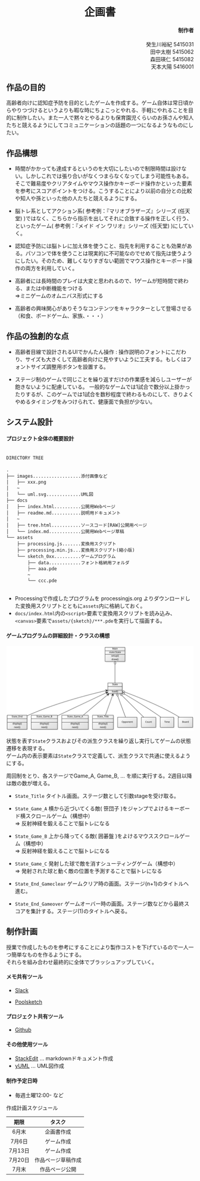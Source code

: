 # <div style="text-align: center;">企画書</div>

#### <div style="text-align: right;">制作者</div>
<div style="text-align: right;">癸生川裕紀 5415031 </div>
<div style="text-align: right;"> 田中太樹  5415062 </div>
<div style="text-align: right;"> 森田瑛仁  5415082 </div>
<div style="text-align: right;"> 天本大陽  5416001 </div>

## 作品の目的

 高齢者向けに認知症予防を目的としたゲームを作成する。ゲーム自体は常日頃からやりつづけるというよりも暇な時にちょこっとやれる、手軽にやれることを目的に制作したい。また一人で黙々とやるよりも保育園児くらいのお孫さんや知人たちと競えるようにしてコミュニケーションの話題の一つになるようなものにしたい。

## 作品構想

-   時間がかかっても達成するというのを大切にしたいので制限時間は設けない。しかしこれでは張り合いがなくつまらなくなってしまう可能性もある。そこで難易度やクリアタイムやマウス操作かキーボード操作かといった要素を参考にスコアポイントをつける。こうすることにより以前の自分との比較や知人や孫といった他の人たちと競えるようにする。

-   脳トレ系としてアクション系( 参考例：『マリオブラザーズ』シリーズ (任天堂) )ではなく、こちらから指示を出してそれに合致する操作を正しく行う、といったゲーム( 参考例：『メイド イン ワリオ』シリーズ (任天堂) )にしていく。

- 認知症予防には脳トレに加え体を使うこと、指先を利用することも効果がある。パソコンで体を使うことは現実的に不可能なのでせめて指先は使うようにしたい。そのため、難しくなりすぎない範囲でマウス操作とキーボード操作の両方を利用していく。

- 高齢者には長時間のプレイは大変と思われるので、1ゲームが短時間で終わる、または中断機能をつける  
&rArr;ミニゲームのオムニバス形式にする

- 高齢者の興味関心がありそうなコンテンツをキャラクターとして登場させる（和食、ボードゲーム、家族、・・・）

## 作品の独創的な点

- 高齢者目線で設計されるUIでかんたん操作 : 操作説明のフォントにこだわり、サイズも大きくして高齢者向けに見やすいように工夫する。もしくはフォントサイズ調整用ボタンを設置する。

- ステージ制のゲームで同じことを繰り返すだけの作業感を減らしユーザーが飽きないように配慮している。
一般的なゲームでは1試合で数分以上掛かったりするが、このゲームでは1試合を数秒程度で終わるものにして、きりよくやめるタイミングをみつけられて、健康面で負担が少ない。



## システム設計


#### プロジェクト全体の概要設計
```

DIRECTORY TREE

.
├── images..................添付画像など
│   ├── xxx.png
│   ~
│   └── uml.svg.............UML図
├── docs
│   ├── index.html..........公開用Webページ
│   ├── readme.md...........説明用ドキュメント
│   ~
│   ├── tree.html...........ソースコード[RAW]公開用ぺージ
│   └── index.md............公開用Webページ草稿
└── assets
    ├── processing.js.......変換用スクリプト
    ├── processing.min.js...変換用スクリプト(縮小版)
    └── sketch_0xx..........ゲームプログラム
        ├── data............フォント格納用フォルダ
        ├── aaa.pde
        ~
        └── ccc.pde


```
- Processingで作成したプログラムを processingjs.org よりダウンロードした変換用スクリプトとともに`assets`内に格納しておく。  
- `docs/index.html`内の`<script>`要素で変換用スクリプトを読み込み、`<canvas>`要素で`assets/{sketch}/***.pde`を実行して描画する。


#### ゲームプログラムの詳細設計・クラスの構想

![classDiagrams](../images/uml001.svg)


状態を表す`State`クラスおよびその派生クラスを繰り返し実行してゲームの状態遷移を表現する。  
ゲーム内の表示要素は`State`クラスで定義して、派生クラスで共通に使えるようにする。

周回制をとり、各ステージでGame_A, Game_B, ... を順に実行する。2週目以降は敵の数が増える。  

- `State_Title` タイトル画面。ステージ数として引数stageを受け取る。
- `State_Game_A` 横から近づいてくる敵( 笹団子 )をジャンプでよけるキーボード横スクロールゲーム（構想中）  
&rArr; 反射神経を鍛えることで脳トレになる
- `State_Game_B` 上から降ってくる敵( 囲碁盤 )をよけるマウススクロールゲーム（構想中）  
&rArr; 反射神経を鍛えることで脳トレになる
- `State_Game_C` 発射した球で敵を消すシューティングゲーム（構想中）  
&rArr; 発射された球と動く敵の位置を予測することで脳トレになる

- `State_End_Gameclear` ゲームクリア時の画面。ステージ(n+1)のタイトルへ進む。
- `State_End_Gameover` ゲームオーバー時の画面。ステージ数などから最終スコアを集計する。ステージ(1)のタイトルへ戻る。




## 制作計画
授業で作成したものを参考にすることにより製作コストを下げているので一人一つ簡単なものを作るようにする。  
それらを組み合わせ最終的に全体でブラッシュアップしていく。

#### メモ共有ツール
- [Slack](https://digicon1.slack.com/)

- [Poolsketch](http://plsk.net/digicon2018)



#### プロジェクト共有ツール
- [Github](https://github.com/moriakijp/0622)

#### その他使用ツール
- [StackEdit](https://stackedit.io/) ... markdownドキュメント作成
- [yUML](https://yuml.me/) ... UML図作成


#### 制作予定日時
- 毎週土曜12:00- など

 作成計画スケジュール

|  期限   |       タスク       |
| :-----: | :----------------: |
|  6月末  |     企画書作成     |
| 7月6日  |     ゲーム作成     |
| 7月13日 |     ゲーム作成     |
| 7月20日 | 作品ページ草稿作成 |
| 7月末 |   作品ページ公開   |


<!--stackedit_data:

eyJoaXN0b3J5IjpbNTQxNTIxODY3LC0xMzUwMDAwOTA1LDEyNj

cxNTg2NjMsLTIyMDE3MDMzNSwtMTIzNzYxNjk2NiwtMTc4Mjc5

OTY5OF19

-->

<!--stackedit_data:

eyJoaXN0b3J5IjpbLTgxODY5MjUyNSwtODE4NjkyNTI1LDEzMz

k4ODM1MjksLTg4NzI3NDQ3MywtNDkwNTkyODU1LDE5MTA5MzMx

OSwtMTQ5OTk1ODU4MF19

-->
<!--stackedit_data:
eyJoaXN0b3J5IjpbLTE4MzM3NDIzMTYsMTQxMDQxNjI5OCwxMD
IxMDIwNTg1LC0yODM2MzA4LDcxNTMxMDEsLTE3OTExOTE2NDYs
NjU5ODI5NzIwLC0xNTg2NDg4Mzg5LDIwNjc4ODc4MjAsLTEyOD
QzNDU4MzUsMjEwMDE5NTk4Ml19
-->
